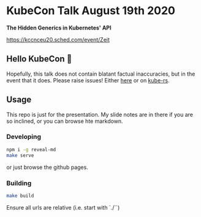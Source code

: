 # KubeCon Talk August 19th 2020
**The Hidden Generics in Kubernetes' API**

https://kccnceu20.sched.com/event/Zeit

## Hello KubeCon :wave:

Hopefully, this talk does not contain blatant factual inaccuracies, but in the event that it does. Please raise issues! Either [here](https://github.com/clux/kubecon2020/issues) or on [kube-rs](https://github.com/clux/kube-rs/issues).

## Usage
This repo is just for the presentation. My slide notes are in there if you are so inclined, or you can browse hte markdown.

### Developing

```sh
npm i -g reveal-md
make serve
```

or just browse the github pages.

### Building

```sh
make build
```

Ensure all urls are relative (i.e. start with `./``)
